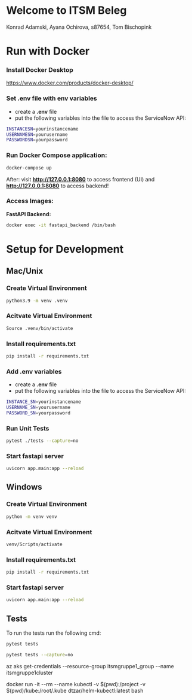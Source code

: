 # Welcome to ITSM Beleg 

Konrad Adamski, Ayana Ochirova, s87654, Tom Bischopink

# Run with Docker

### Install Docker Desktop 

https://www.docker.com/products/docker-desktop/

### Set .env file with env variables

- create a **.env** file 
- put the following variables into the file to access the ServiceNow API:

```bash
INSTANCESN=yourinstancename
USERNAMESN=yourusername
PASSWORDSN=yourpassword
```

### Run Docker Compose application:

```bash
docker-compose up
```

After: visit **http://127.0.0.1:8080** to access frontend (UI) and **http://127.0.0.1:8080** to access backend!

### Access Images:

**FastAPI Backend:**
```bash
docker exec -it fastapi_backend /bin/bash
```

# Setup for Development

## **Mac/Unix**
### Create Virtual Environment
```bash 
python3.9 -m venv .venv
```
### Acitvate Virtual Environment
```bash
Source .venv/bin/activate
```

### Install requirements.txt
```bash
pip install -r requirements.txt
```

### Add .env variables

- create a **.env** file 
- put the following variables into the file to access the ServiceNow API:

```bash
INSTANCE_SN=yourinstancename
USERNAME_SN=yourusername
PASSWORD_SN=yourpassword
```

### Run Unit Tests

```bash
pytest ./tests --capture=no
```

### Start fastapi server
```bash
uvicorn app.main:app --reload
```


## **Windows**
### Create Virtual Environment
```bash 
python -m venv venv
```
### Acitvate Virtual Environment
```bash
venv/Scripts/activate
```

### Install requirements.txt 
```bash
pip install -r requirements.txt
```

### Start fastapi server
```bash
uvicorn app.main:app --reload
```

## **Tests**
To run the tests run the following cmd:
```bash
pytest tests
```
```bash
pytest tests --capture=no
```



az aks get-credentials --resource-group itsmgruppe1_group --name itsmgruppe1cluster

docker run -it --rm --name kubectl -v $(pwd):/project -v $(pwd)/kube:/root/.kube dtzar/helm-kubectl:latest bash

